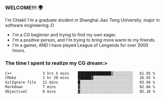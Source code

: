 ### WELCOME!!! 🌍

I'm Chiaki! I'm a graduate student in Shanghai Jiao Tong University, major in software engineering.:D

-  I'm a CG beginner and trying to find my own eager. 
-  I'm a positive person, and I'm trying to bring more warm to my friends.
-  I'm a gamer, AND I have played League of Lengends for over 3000 hours.


### The time I spent to realize my CG dream:>
<!--START_SECTION:waka-->

```txt
C++              3 hrs 5 mins    ███████████████▒░░░░░░░░░   61.95 %
CMake            1 hr 20 mins    ██████▓░░░░░░░░░░░░░░░░░░   26.93 %
GitIgnore file   11 mins         █░░░░░░░░░░░░░░░░░░░░░░░░   03.94 %
Markdown         7 mins          ▓░░░░░░░░░░░░░░░░░░░░░░░░   02.66 %
ObjectiveC       6 mins          ▓░░░░░░░░░░░░░░░░░░░░░░░░   02.16 %
```

<!--END_SECTION:waka-->

<!--
**Chiaki-meow/Chiaki-meow** is a ✨ _special_ ✨ repository because its `README.md` (this file) appears on your GitHub profile.

Here are some ideas to get you started:

- 🔭 I’m currently working on ...
- 🌱 I’m currently learning ...
- 👯 I’m looking to collaborate on ...
- 🤔 I’m looking for help with ...
- 💬 Ask me about ...
- 📫 How to reach me: ...
- 😄 Pronouns: ...
- ⚡ Fun fact: ...
-->
